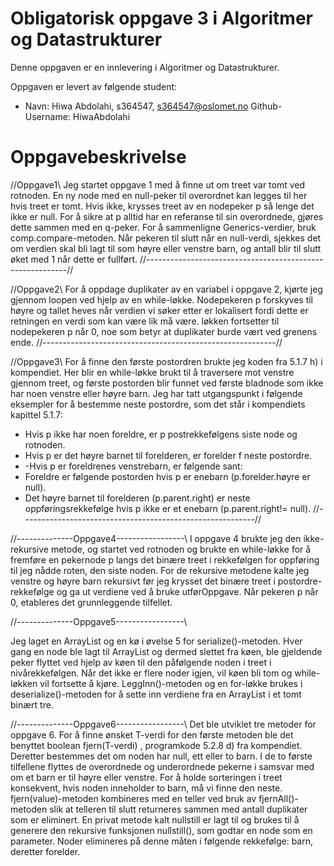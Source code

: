 # Obligatorisk oppgave 3 i Algoritmer og Datastrukturer

Denne oppgaven er en innlevering i Algoritmer og Datastrukturer. 

Oppgaven er levert av følgende student:

* Navn: Hiwa Abdolahi, s364547, s364547@oslomet.no Github-Username: HiwaAbdolahi


# Oppgavebeskrivelse
//Oppgave1\\
Jeg startet oppgave 1 med å finne ut om treet var tomt ved rotnoden. 
En ny node med en null-peker til overordnet kan legges til her hvis treet er tomt.
Hvis ikke, krysses treet av en nodepeker p så lenge det ikke er null.
For å sikre at p alltid har en referanse til sin overordnede, 
gjøres dette sammen med en q-peker.
For å sammenligne Generics-verdier, 
bruk comp.compare-metoden.
Når pekeren til slutt når en null-verdi, sjekkes det om verdien skal bli lagt til som høyre eller venstre barn, 
og antall blir til slutt øket med 1 når dette er fullført.
//----------------------------------------------------------//

//Oppgave2\\
For å oppdage duplikater av en variabel i oppgave 2, kjørte jeg gjennom loopen ved hjelp av en while-løkke.
Nodepekeren p forskyves til høyre og tallet heves når verdien vi søker etter er lokalisert fordi dette 
er retningen en verdi som kan være lik må være.
løkken fortsetter til nodepekeren p når 0, noe som betyr at duplikater burde vært ved grenens ende.
//----------------------------------------------------------//

//Oppgave3\\
For å finne den første postordren brukte jeg koden fra 5.1.7 h) i kompendiet.
Her blir en while-løkke brukt til å traversere mot venstre gjennom treet, og første postorden blir funnet 
ved første bladnode som ikke har noen venstre eller høyre barn.
Jeg har tatt utgangspunkt i følgende eksempler for å bestemme neste postordre, 
som det står i kompendiets kapittel 5.1.7:
- Hvis p ikke har noen foreldre, er p postrekkefølgens siste node og rotnoden.
- Hvis p er det høyre barnet til forelderen, er forelder f neste postordre.
- -Hvis p er foreldrenes venstrebarn, er følgende sant:
- Foreldre er følgende postorden hvis p er enebarn  (p.forelder.høyre er null).
- Det høyre barnet til forelderen (p.parent.right) er neste oppføringsrekkefølge 
hvis p ikke er et enebarn (p.parent.right!= null).
  //----------------------------------------------------------//



//--------------Oppgave4-----------------\\
I oppgave 4 brukte jeg den ikke-rekursive metode, og startet ved rotnoden og brukte
en while-løkke for å fremføre en pekernode p langs det binære treet i rekkefølgen 
for oppføring til jeg nådde roten, den siste noden. 
For de rekursive metodene kalte jeg venstre og høyre barn rekursivt før 
jeg krysset det binære treet i postordre-rekkefølge og ga ut verdiene ved 
å bruke utførOppgave.
Når pekeren p når 0, etableres det grunnleggende tilfellet.


//--------------Oppgave5-----------------\\

Jeg laget en ArrayList og en kø i øvelse 5 for serialize()-metoden.
Hver gang en node ble lagt til ArrayList og dermed slettet fra køen, 
ble gjeldende peker flyttet ved hjelp av køen til den påfølgende noden 
i treet i nivårekkefølgen. Når det ikke er flere noder igjen, vil køen 
bli tom og while-løkken vil fortsette å kjøre.
LeggInn()-metoden og en for-løkke brukes i deserialize()-metoden for 
å sette inn verdiene fra en ArrayList i et tomt binært tre.


//--------------Oppgave6-----------------\\
Det ble utviklet tre metoder for oppgave 6. 
For å finne ønsket T-verdi for den første metoden ble det benyttet boolean fjern(T-verdi)
, programkode 5.2.8 d) fra kompendiet.
Deretter bestemmes det om noden har null, ett eller to barn. I de to første tilfellene 
flyttes de overordnede og underordnede pekerne i samsvar med om et barn er til høyre 
eller venstre. For å holde sorteringen i treet konsekvent, hvis noden inneholder to barn,
må vi finne den neste. fjern(value)-metoden kombineres med en teller ved 
bruk av fjernAll()-metoden slik at telleren til slutt returneres sammen 
med antall duplikater som er eliminert.
En privat metode kalt nullstill er lagt til og brukes til å generere den rekursive 
funksjonen nullstill(), som godtar en node som en parameter. 
Noder elimineres på denne måten i følgende rekkefølge: barn, deretter forelder.